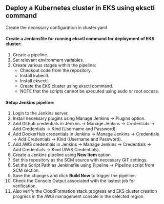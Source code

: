 ## Deploy a Kubernetes cluster in EKS using eksctl command
Create the necessary configuration in cluster.yaml

#### Create a Jenkinsfile for running eksctl command for deployment of EKS cluster:
1. Create a pipeline.
2. Set relevant environment variables.
3. Create various stages within the pipeline:
   - Checkout code from the repository.
   - Install kubectl.
   - Install eksectl.
   - Create the EKS cluster using eksctl command.
   - NOTE that the scripts cannot be executed using sudo or root access.
  
#### Setup Jenkins pipeline:
1. Login to the Jenkins server.
2. Install necessary plugins using Manage Jenkins -> Plugins option.
3. Add Github credentials in Jenkins -> Manage Jenkins -> Credentials -> Add Credentials -> Kind (Username and Password).
4. Add DockerHub credentials in Jenkins -> Manage Jenkins -> Credentials -> Add Credentials -> Kind (Username and Password).
5. Add AWS credentials in Jenkins -> Manage Jenkins -> Credentials -> Add Credentials -> Kind (AWS Credentials).
6. Create a Jenkins pipeline using **New Item** option.
7. Set this repository as the SCM source with necessary GIT settings.
8. Set the Script Path as Jenkinsfile using Pipeline -> Pipeline script from SCM section.
9. Save the changes and click **Build Now** to trigger the pipeline.
10. Check the Console Output associated with the lastest job for verification.
11. Also verify the CloudFormation stack progress and EKS cluster creation progress in the AWS management console in the selected region.
